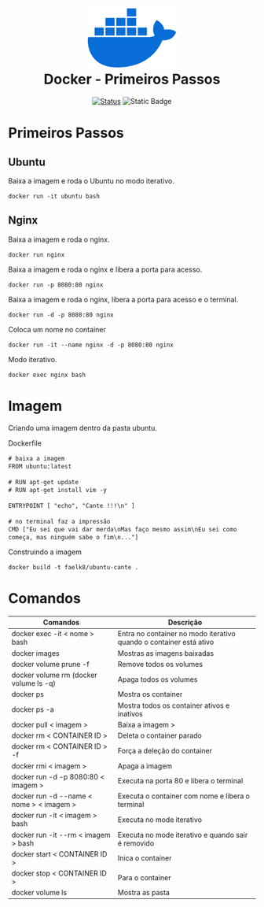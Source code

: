 <h1 align="center">
  <img src="image/docker-logo.png" alt="Kubernetes" width=180px height=120px >
  <br>
  Docker - Primeiros Passos
</h1>

<div align="center">

[![Status](https://img.shields.io/badge/version-1.0-blue)]()
![Static Badge](https://img.shields.io/badge/status-desenvolvimento-deve)

</div>

# Primeiros Passos
## Ubuntu

Baixa a imagem e roda o Ubuntu no modo iterativo.
```
docker run -it ubuntu bash
```

## Nginx
Baixa a imagem e roda o nginx.
```
docker run nginx
```

Baixa a imagem e roda o nginx e libera a porta para acesso.
```
docker run -p 8080:80 nginx
```

Baixa a imagem e roda o nginx, libera a porta para acesso e o terminal.
```
docker run -d -p 8080:80 nginx
```
Coloca um nome no container
```
docker run -it --name nginx -d -p 8080:80 nginx
```
Modo iterativo.
```
docker exec nginx bash
```

# Imagem
Criando uma imagem dentro da pasta ubuntu.

Dockerfile
```
# baixa a imagem
FROM ubuntu:latest

# RUN apt-get update
# RUN apt-get install vim -y

ENTRYPOINT [ "echo", "Cante !!!\n" ]

# no terminal faz a impressão 
CMD ["Eu sei que vai dar merda\nMas faço mesmo assim\nEu sei como começa, mas ninguém sabe o fim\n..."]

```

Construindo a imagem
```
docker build -t faelk8/ubuntu-cante .
```
# Comandos

| **Comandos** | **Descrição** |
|----------|---------------|
| docker exec -it < nome > bash | Entra no container no modo iterativo quando o container está ativo |
| docker images | Mostras as imagens baixadas |
| docker volume prune -f | Remove todos os volumes |
| docker volume rm (docker volume ls -q) | Apaga todos os volumes |
| docker ps | Mostra  os container |
| docker ps -a  | Mostra  todos os container ativos e inativos |
| docker pull < imagem > | Baixa a imagem >
| docker rm < CONTAINER ID > | Deleta o container parado|
| docker rm < CONTAINER ID > -f | Força a deleção do container |
| docker rmi < imagem > | Apaga a imagem |
| docker run -d -p 8080:80 < imagem > | Executa na porta 80 e libera o terminal |
| docker run -d --name < nome > < imagem > | Executa o container com nome e libera o terminal |
| docker run -it < imagem > bash | Executa no mode iterativo |
| docker run -it --rm < imagem > bash | Executa no mode iterativo e quando sair é removido |
| docker start < CONTAINER ID > | Inica o container | 
| docker stop < CONTAINER ID > | Para o container | 
| docker volume ls | Mostra as pasta |